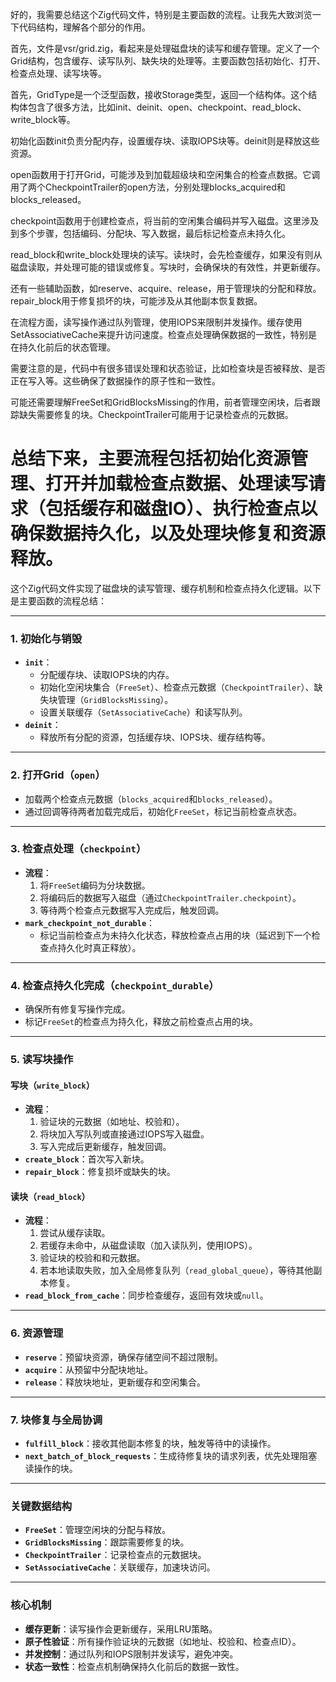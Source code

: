 好的，我需要总结这个Zig代码文件，特别是主要函数的流程。让我先大致浏览一下代码结构，理解各个部分的作用。

首先，文件是vsr/grid.zig，看起来是处理磁盘块的读写和缓存管理。定义了一个Grid结构，包含缓存、读写队列、缺失块的处理等。主要函数包括初始化、打开、检查点处理、读写块等。

首先，GridType是一个泛型函数，接收Storage类型，返回一个结构体。这个结构体包含了很多方法，比如init、deinit、open、checkpoint、read_block、write_block等。

初始化函数init负责分配内存，设置缓存块、读取IOPS块等。deinit则是释放这些资源。

open函数用于打开Grid，可能涉及到加载超级块和空闲集合的检查点数据。它调用了两个CheckpointTrailer的open方法，分别处理blocks_acquired和blocks_released。

checkpoint函数用于创建检查点，将当前的空闲集合编码并写入磁盘。这里涉及到多个步骤，包括编码、分配块、写入数据，最后标记检查点未持久化。

read_block和write_block处理块的读写。读块时，会先检查缓存，如果没有则从磁盘读取，并处理可能的错误或修复。写块时，会确保块的有效性，并更新缓存。

还有一些辅助函数，如reserve、acquire、release，用于管理块的分配和释放。repair_block用于修复损坏的块，可能涉及从其他副本恢复数据。

在流程方面，读写操作通过队列管理，使用IOPS来限制并发操作。缓存使用SetAssociativeCache来提升访问速度。检查点处理确保数据的一致性，特别是在持久化前后的状态管理。

需要注意的是，代码中有很多错误处理和状态验证，比如检查块是否被释放、是否正在写入等。这些确保了数据操作的原子性和一致性。

可能还需要理解FreeSet和GridBlocksMissing的作用，前者管理空闲块，后者跟踪缺失需要修复的块。CheckpointTrailer可能用于记录检查点的元数据。

总结下来，主要流程包括初始化资源管理、打开并加载检查点数据、处理读写请求（包括缓存和磁盘IO）、执行检查点以确保数据持久化，以及处理块修复和资源释放。
================================================
这个Zig代码文件实现了磁盘块的读写管理、缓存机制和检查点持久化逻辑。以下是主要函数的流程总结：

---

### **1. 初始化与销毁**
- **`init`**：  
  - 分配缓存块、读取IOPS块的内存。
  - 初始化空闲块集合（`FreeSet`）、检查点元数据（`CheckpointTrailer`）、缺失块管理（`GridBlocksMissing`）。
  - 设置关联缓存（`SetAssociativeCache`）和读写队列。
- **`deinit`**：  
  - 释放所有分配的资源，包括缓存块、IOPS块、缓存结构等。

---

### **2. 打开Grid（`open`）**
- 加载两个检查点元数据（`blocks_acquired`和`blocks_released`）。
- 通过回调等待两者加载完成后，初始化`FreeSet`，标记当前检查点状态。

---

### **3. 检查点处理（`checkpoint`）**
- **流程**：  
  1. 将`FreeSet`编码为分块数据。
  2. 将编码后的数据写入磁盘（通过`CheckpointTrailer.checkpoint`）。
  3. 等待两个检查点元数据写入完成后，触发回调。
- **`mark_checkpoint_not_durable`**：  
  - 标记当前检查点为未持久化状态，释放检查点占用的块（延迟到下一个检查点持久化时真正释放）。

---

### **4. 检查点持久化完成（`checkpoint_durable`）**
- 确保所有修复写操作完成。
- 标记`FreeSet`的检查点为持久化，释放之前检查点占用的块。

---

### **5. 读写块操作**
#### **写块（`write_block`）**
- **流程**：  
  1. 验证块的元数据（如地址、校验和）。
  2. 将块加入写队列或直接通过IOPS写入磁盘。
  3. 写入完成后更新缓存，触发回调。
- **`create_block`**：首次写入新块。
- **`repair_block`**：修复损坏或缺失的块。

#### **读块（`read_block`）**
- **流程**：  
  1. 尝试从缓存读取。
  2. 若缓存未命中，从磁盘读取（加入读队列，使用IOPS）。
  3. 验证块的校验和和元数据。
  4. 若本地读取失败，加入全局修复队列（`read_global_queue`），等待其他副本修复。
- **`read_block_from_cache`**：同步检查缓存，返回有效块或`null`。

---

### **6. 资源管理**
- **`reserve`**：预留块资源，确保存储空间不超过限制。
- **`acquire`**：从预留中分配块地址。
- **`release`**：释放块地址，更新缓存和空闲集合。

---

### **7. 块修复与全局协调**
- **`fulfill_block`**：接收其他副本修复的块，触发等待中的读操作。
- **`next_batch_of_block_requests`**：生成待修复块的请求列表，优先处理阻塞读操作的块。

---

### **关键数据结构**
- **`FreeSet`**：管理空闲块的分配与释放。
- **`GridBlocksMissing`**：跟踪需要修复的块。
- **`CheckpointTrailer`**：记录检查点的元数据块。
- **`SetAssociativeCache`**：关联缓存，加速块访问。

---

### **核心机制**
- **缓存更新**：读写操作会更新缓存，采用LRU策略。
- **原子性验证**：所有操作验证块的元数据（如地址、校验和、检查点ID）。
- **并发控制**：通过队列和IOPS限制并发读写，避免冲突。
- **状态一致性**：检查点机制确保持久化前后的数据一致性。